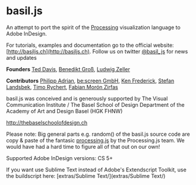 basil.js
========

An attempt to port the spirit of the [Processing](http://processing.org/) visualization language to Adobe InDesign.

For tutorials, examples and documentation go to the official website: [http://basiljs.ch](http://basiljs.ch). Follow us on twitter [@basil_js](https://twitter.com/basil_js) for news and updates

**Founders**
[Ted Davis](http://teddavis.org), [Benedikt Groß](http://benedikt-gross.de), [Ludwig Zeller](http://ludwigzeller.de)

**Contributors**
[Philipp Adrian](http://philippadrian.com), [be:screen GmbH](http://bescreen.de), [Ken Frederick](http://kennethfrederick.de), 
[Stefan Landsbek](http://47nord.de), [Timo Rychert](http://timorychert.de), [Fabian Morón Zirfas](http://fabianmoronzirfas.me)


basil.js was conceived and is generously supported by
The Visual Communication Institute / The Basel School of Design
Department of the Academy of Art and Design Basel (HGK FHNW)

http://thebaselschoolofdesign.ch

Please note: Big general parts e.g. random() of the basil.js source code are copy & paste
of the fantasic [processing.js](http://processingjs.org) by the Processing.js team. We would have had a hard time to figure all of that out on our own!

Supported Adobe InDesign versions: CS 5+

If you want use Sublime Text instead of Adobe's Extendscript Toolkit, use the buildscript here: [extras/Sublime Text/](extras/Sublime Text/)
